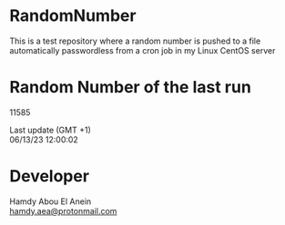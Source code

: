 # RandomNumber    
This is a test repository where a random number is pushed to a file automatically passwordless from a cron job in my Linux CentOS server    
# Random Number of the last run   
11585
      
Last update (GMT +1)    
06/13/23 12:00:02
# Developer    
Hamdy Abou El Anein   
hamdy.aea@protonmail.com
